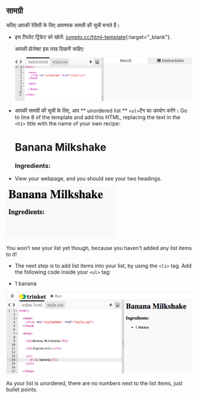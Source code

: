 ## सामग्री

चलिए आपकी रेसिपी के लिए आवश्यक सामग्री की सूची बनाते हैं।

+ इस टैंपलेट ट्रिंकेट को खोलें: [jumpto.cc/html-template](http://jumpto.cc/html-template){:target="_blank"}.
    
    आपकी प्रोजेक्ट इस तरह दिखनी चाहिए:
    
    ![स्क्रीनशॉट](images/recipe-starter.png)

+ आपकी सामग्री की सूची के लिए, आप ** unordered list ** `<ul>`टैग का उपयोग करेंगे। Go to line 8 of the template and add this HTML, replacing the text in the `<h1>` title with the name of your own recipe:

    <h1>Banana Milkshake</h1>
    
    <h3>Ingredients:</h3>
    
    <ul>
    
    </ul>
    

+ View your webpage, and you should see your two headings.

![screenshot](images/recipe-headings.png)

You won’t see your list yet though, because you haven’t added any list items to it!

+ The next step is to add list items into your list, by using the `<li>` tag. Add the following code inside your `<ul>` tag:

    <li>1 banana</li>
    

![स्क्रीनशॉट](images/recipe-ul.png)

As your list is unordered, there are no numbers next to the list items, just bullet points.